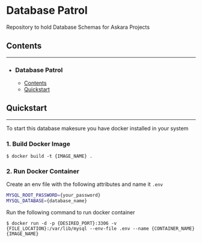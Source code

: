 # Database Patrol
Repository to hold Database Schemas for Askara Projects

## Contents
---
- ### Database Patrol
    - [Contents](##contents)
    - [Quickstart](##quickstart)

## Quickstart
---
To start this database makesure you have docker installed in your system
### 1. Build Docker Image

```docker
$ docker build -t {IMAGE_NAME} .
```
### 2. Run Docker Container
Create an env file with the following attributes and name it `.env`

```bash
MYSQL_ROOT_PASSWORD={your_password}
MYSQL_DATABASE={database_name}
```
Run the following command to run docker container
```docker
$ docker run -d -p {DESIRED_PORT}:3306 -v {FILE_LOCATION}:/var/lib/mysql --env-file .env --name {CONTAINER_NAME} {IMAGE_NAME} 
```
